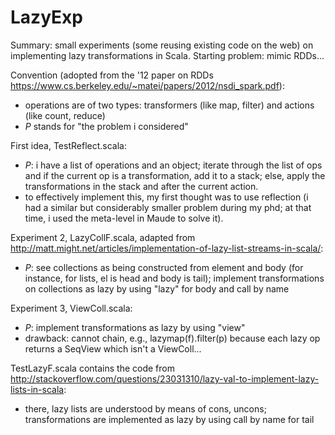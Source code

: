 # LazyExp
Summary: small experiments (some reusing existing code on the web) on implementing lazy transformations in Scala. Starting problem: mimic RDDs... 

Convention (adopted from the '12 paper on RDDs https://www.cs.berkeley.edu/~matei/papers/2012/nsdi_spark.pdf): 
- operations are of two types: transformers (like map, filter) and actions (like count, reduce)
- *P* stands for "the problem i considered"

First idea, TestReflect.scala:
- *P*: i have a list of operations and an object; iterate through the list of ops and if the current op is a transformation, add it to a stack; else, apply the transformations in the stack and after the current action. 
- to effectively implement this, my first thought was to use reflection (i had a similar but considerably smaller problem during my phd; at that time, i used the meta-level in Maude to solve it).


Experiment 2, LazyCollF.scala, adapted from http://matt.might.net/articles/implementation-of-lazy-list-streams-in-scala/:
- *P*: see collections as being constructed from element and body (for instance, for lists, el is head and body is tail); implement transformations on collections as lazy by using "lazy" for body and call by name 


Experiment 3, ViewColl.scala:
- *P*: implement transformations as lazy by using "view"
- drawback: cannot chain, e.g., lazymap(f).filter(p) because each lazy op returns a SeqView which isn't a ViewColl... 


TestLazyF.scala contains the code from http://stackoverflow.com/questions/23031310/lazy-val-to-implement-lazy-lists-in-scala: 
- there, lazy lists are understood by means of cons, uncons; transformations are implemented as lazy by using call by name for tail

